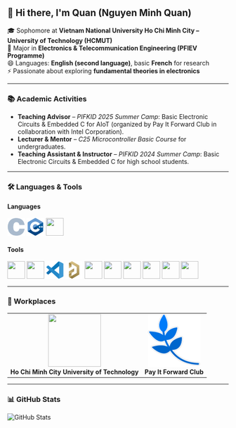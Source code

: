 ## 👋 Hi there, I'm Quan (Nguyen Minh Quan)

🎓 Sophomore at **Vietnam National University Ho Chi Minh City – University of Technology (HCMUT)**  
🌱 Major in **Electronics & Telecommunication Engineering (PFIEV Programme)**  
😄 Languages: **English (second language)**, basic **French** for research  
⚡ Passionate about exploring **fundamental theories in electronics**

---

### 📚 Academic Activities
- **Teaching Advisor** – *PIFKID 2025 Summer Camp*: Basic Electronic Circuits & Embedded C for AIoT (organized by Pay It Forward Club in collaboration with Intel Corporation).  
- **Lecturer & Mentor** – *C25 Microcontroller Basic Course* for undergraduates.  
- **Teaching Assistant & Instructor** – *PIFKID 2024 Summer Camp*: Basic Electronic Circuits & Embedded C for high school students.  

---

### 🛠️ Languages & Tools

#### Languages
<p align="left">
  <a href="https://www.cprogramming.com/" target="_blank"><img src="https://raw.githubusercontent.com/devicons/devicon/master/icons/c/c-original.svg" width="40" height="40"/></a>
  <a href="https://www.w3schools.com/cpp/" target="_blank"><img src="https://raw.githubusercontent.com/devicons/devicon/master/icons/cplusplus/cplusplus-original.svg" width="40" height="40"/></a>
  <a href="https://www.overleaf.com/" target="_blank"><img src="https://upload.wikimedia.org/wikipedia/commons/9/92/LaTeX_logo.svg" width="40" height="40"/></a>
</p>

#### Tools
<p align="left">
  <a href="https://www.qt.io/" target="_blank"><img src="https://upload.wikimedia.org/wikipedia/commons/0/0b/Qt_logo_2016.svg" width="40" height="40"/></a>
  <a href="https://www.st.com/en/development-tools/stm32cubeide.html" target="_blank"><img src="https://img.icons8.com/color/48/stmicroelectronics.png" width="40" height="40"/></a>
  <a href="https://code.visualstudio.com/" target="_blank"><img src="https://github.com/duyfx9/duyfx9/blob/main/Icons/code.png" width="40" height="40"/></a>
  <a href="https://www.altium.com/" target="_blank"><img src="https://github.com/duyfx9/duyfx9/blob/main/Icons/altium_designer.png" width="40" height="40"/></a>
  <a href="https://www.arduino.cc/" target="_blank"><img src="https://cdn.worldvectorlogo.com/logos/arduino-1.svg" width="40" height="40"/></a>
  <a href="https://matlab.mathworks.com/" target="_blank"><img src="https://upload.wikimedia.org/wikipedia/commons/2/21/Matlab_Logo.png" width="40" height="40"/></a>
  <a href="https://www.cadence.com/en_US/home/tools/pcb-design-and-analysis/orcad.html" target="_blank"><img src="https://upload.wikimedia.org/wikipedia/commons/6/6a/OrCAD_Logo.svg" width="40" height="40"/></a>
  <a href="https://e-ra.io/index.html" target="_blank"><img src="https://app.e-ra.io/static/media/era-logo.a29a4f31179a242b4f3d7e587b0f3949.svg" width="40" height="40"/></a>
  <a href="https://www.freertos.org/" target="_blank"><img src="https://www.freertos.org/media/2023/logo.png" width="40" height="40"/></a>
  <a href="https://ubuntu.com/" target="_blank"><img src="https://upload.wikimedia.org/wikipedia/commons/7/76/Ubuntu-logo-2022.svg" width="40" height="40"/></a>
</p>

---

### 🏫 Workplaces
<table>
  <tr>
    <td align="center">
      <a href="https://hcmut.edu.vn/" target="_blank">
        <img src="https://github.com/duyfx9/duyfx9/blob/main/Icons/bku.ico" width="120" height="120"/>
      </a>
      <br/><b>Ho Chi Minh City University of Technology</b>
    </td>
    <td align="center">
      <a href="https://payitforward.edu.vn" target="_blank">
        <img src="https://github.com/duyfx9/duyfx9/blob/main/Icons/PIF_Leaf.png" width="120" height="120"/>
      </a>
      <br/><b>Pay It Forward Club</b>
    </td>
  </tr>
</table>

---

### 📊 GitHub Stats
![GitHub Stats](https://github-readme-stats.vercel.app/api?username=QuanNguyenMinh1&show_icons=true&theme=tokyonight)
